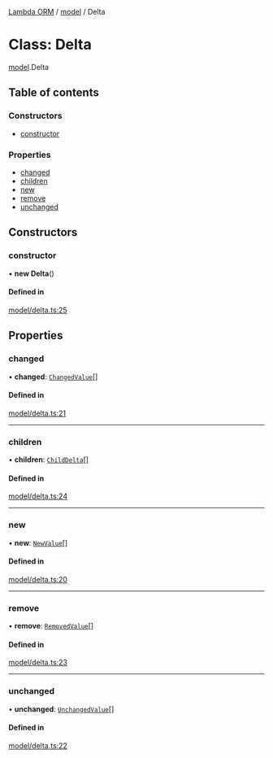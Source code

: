 [Lambda ORM](../README.md) / [model](../modules/model.md) / Delta

# Class: Delta

[model](../modules/model.md).Delta

## Table of contents

### Constructors

- [constructor](model.Delta.md#constructor)

### Properties

- [changed](model.Delta.md#changed)
- [children](model.Delta.md#children)
- [new](model.Delta.md#new)
- [remove](model.Delta.md#remove)
- [unchanged](model.Delta.md#unchanged)

## Constructors

### constructor

• **new Delta**()

#### Defined in

[model/delta.ts:25](https://github.com/FlavioLionelRita/lambda-orm/blob/5fe00b8/src/orm/model/delta.ts#L25)

## Properties

### changed

• **changed**: [`ChangedValue`](../interfaces/model.ChangedValue.md)[]

#### Defined in

[model/delta.ts:21](https://github.com/FlavioLionelRita/lambda-orm/blob/5fe00b8/src/orm/model/delta.ts#L21)

___

### children

• **children**: [`ChildDelta`](../interfaces/model.ChildDelta.md)[]

#### Defined in

[model/delta.ts:24](https://github.com/FlavioLionelRita/lambda-orm/blob/5fe00b8/src/orm/model/delta.ts#L24)

___

### new

• **new**: [`NewValue`](../interfaces/model.NewValue.md)[]

#### Defined in

[model/delta.ts:20](https://github.com/FlavioLionelRita/lambda-orm/blob/5fe00b8/src/orm/model/delta.ts#L20)

___

### remove

• **remove**: [`RemovedValue`](../interfaces/model.RemovedValue.md)[]

#### Defined in

[model/delta.ts:23](https://github.com/FlavioLionelRita/lambda-orm/blob/5fe00b8/src/orm/model/delta.ts#L23)

___

### unchanged

• **unchanged**: [`UnchangedValue`](../interfaces/model.UnchangedValue.md)[]

#### Defined in

[model/delta.ts:22](https://github.com/FlavioLionelRita/lambda-orm/blob/5fe00b8/src/orm/model/delta.ts#L22)
